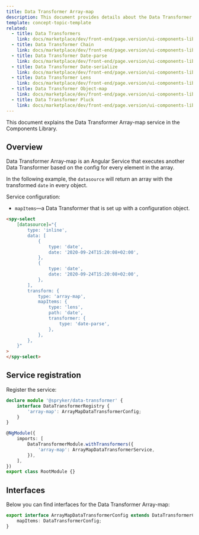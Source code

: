 ```yaml
---
title: Data Transformer Array-map
description: This document provides details about the Data Transformer Array-map service in the Components Library.
template: concept-topic-template
related:
  - title: Data Transformers
    link: docs/marketplace/dev/front-end/page.version/ui-components-library/data-transformers/index.html
  - title: Data Transformer Chain
    link: docs/marketplace/dev/front-end/page.version/ui-components-library/data-transformers/data-transformer-chain.html
  - title: Data Transformer Date-parse
    link: docs/marketplace/dev/front-end/page.version/ui-components-library/data-transformers/data-transformer-date-parse.html
  - title: Data Transformer Date-serialize
    link: docs/marketplace/dev/front-end/page.version/ui-components-library/data-transformers/data-transformer-date-serialize.html
  - title: Data Transformer Lens
    link: docs/marketplace/dev/front-end/page.version/ui-components-library/data-transformers/data-transformer-lens.html
  - title: Data Transformer Object-map
    link: docs/marketplace/dev/front-end/page.version/ui-components-library/data-transformers/data-transformer-object-map.html
  - title: Data Transformer Pluck
    link: docs/marketplace/dev/front-end/page.version/ui-components-library/data-transformers/data-transformer-pluck.html
---
```


This document explains the Data Transformer Array-map service in the Components Library.

## Overview

Data Transformer Array-map is an Angular Service that executes another Data Transformer based on the config for every element in the array.

In the following example, the `datasource` will return an array with the transformed `date` in every object.

Service configuration:

- `mapItems`—a Data Transformer that is set up with a configuration object.

```html
<spy-select
    [datasource]="{
        type: 'inline',
        data: [
            {
                type: 'date',
                date: '2020-09-24T15:20:08+02:00',
            },
            {
                type: 'date',
                date: '2020-09-24T15:20:08+02:00',
            },
        ],
        transform: {
            type: 'array-map',
            mapItems: {
                type: 'lens',
                path: 'date',
                transformer: {
                    type: 'date-parse',
                },
            },
        },
    }"
>
</spy-select>
```

## Service registration

Register the service:

```ts
declare module '@spryker/data-transformer' {
    interface DataTransformerRegistry {
        'array-map': ArrayMapDataTransformerConfig;
    }
}

@NgModule({
    imports: [
        DataTransformerModule.withTransformers({
            'array-map': ArrayMapDataTransformerService,
        }),
    ],
})
export class RootModule {}
```

## Interfaces

Below you can find interfaces for the Data Transformer Array-map:

```ts
export interface ArrayMapDataTransformerConfig extends DataTransformerConfig {
    mapItems: DataTransformerConfig;
}
```
